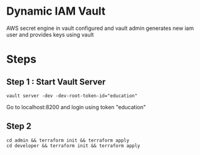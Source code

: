 # Dynamic IAM Vault

AWS secret engine in vault configured and vault admin generates new iam user and provides keys using vault 

# Steps

## Step 1 : Start Vault Server

```
vault server -dev -dev-root-token-id="education"
```

Go to localhost:8200 and login using token "education"

## Step 2
```
cd admin && terraform init && terraform apply
cd developer && terraform init && terraform apply
```